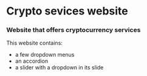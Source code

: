 # Crypto sevices website

### Website that offers cryptocurrency services

This website contains:

- a few dropdown menus
- an accordion
- a slider with a dropdown in its slide